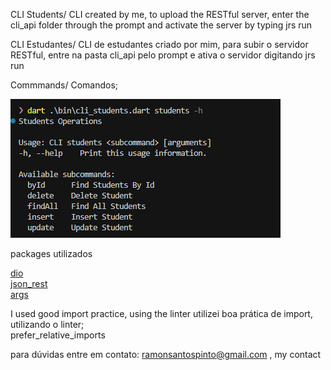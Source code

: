  CLI Students/
 CLI created by me, to upload the RESTful server, enter the cli_api folder through the prompt and activate the server by typing jrs run

 CLI Estudantes/
 CLI de estudantes criado por mim, para subir o servidor RESTful, entre na pasta cli_api pelo prompt e ativa o servidor digitando jrs run

Commmands/
Comandos;

![alt text](image.png)


packages utilizados

   [dio](https://pub.dev/packages/dio)\
   [json_rest](https://pub.dev/packages/json_rest_server)\
   [args](https://pub.dev/packages/args)

  
I used good import practice, using the linter
utilizei boa prática de import, utilizando o linter;\
prefer_relative_imports

para dúvidas entre em contato: ramonsantospinto@gmail.com , my contact

